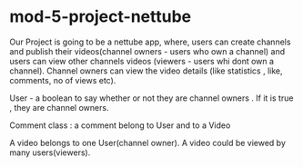 # mod-5-project-nettube



Our Project is going to be a nettube app, where, users can create channels and publish their videos(channel owners - users who own a channel) and users can view other channels videos (viewers - users whi dont own a channel).
Channel owners can view the video details (like statistics , like, comments, no of views etc). 

User - a boolean to say whether or not they are channel owners .
If it is true , they are channel owners.

Comment class : a comment belong to User and to a Video

A video belongs to one User(channel owner).
A video could be viewed by many users(viewers).